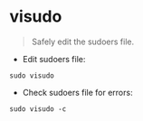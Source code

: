# visudo 

> Safely edit the sudoers file.

- Edit sudoers file:

`sudo visudo`

- Check sudoers file for errors:

`sudo visudo -c`
